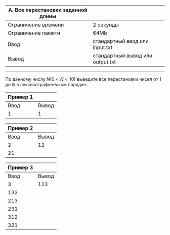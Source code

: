 |A. Все перестановки заданной длины||
|-|-|
Ограничение времени|	2 секунды
Ограничение памяти|	64Mb
Ввод|	стандартный ввод или input.txt
Вывод|	стандартный вывод или output.txt
<hr>

По данному числу $N (0 < N < 10)$ выведите все перестановки чисел от $1$ до $N$ в лексикографическом порядке.

|Пример 1||
|-|-|
Ввод|	Вывод
1|1

|Пример 2||
|-|-|
Ввод|	Вывод
2|12
|21

|Пример 3||
|-|-|
Ввод|	Вывод
3|123
|132
|213
|231
|312
|321


